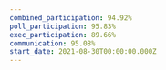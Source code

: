 ```yaml
---
combined_participation: 94.92%
poll_participation: 95.83%
exec_participation: 89.66%
communication: 95.08%
start_date: 2021-08-30T00:00:00.000Z
---
```

